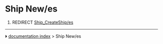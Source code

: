 # Ship New/es
1.  REDIRECT [Ship_CreateShip/es](Ship_CreateShip/es.md)



---
⏵ [documentation index](../README.md) > Ship New/es

